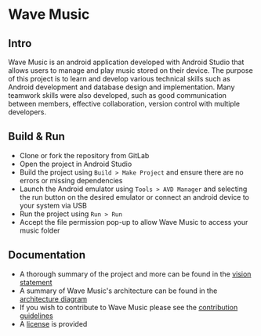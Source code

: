 # Wave Music

## Intro

Wave Music is an android application developed with Android Studio that allows users to manage and play music stored on their device. The purpose of this project is to learn and develop various technical skills such as Android development and database design and implementation. Many teamwork skills were also developed, such as good communication between members, effective collaboration, version control with multiple developers.

## Build & Run

* Clone or fork the repository from GitLab
* Open the project in Android Studio
* Build the project using `Build > Make Project` and ensure there are no errors or missing dependencies
* Launch the Android emulator using `Tools > AVD Manager` and selecting the run button on the desired emulator or connect an android device to your system via USB
* Run the project using `Run > Run`
* Accept the file permission pop-up to allow Wave Music to access your music folder

## Documentation

* A thorough summary of the project and more can be found in the [vision statement](VISION.md)
* A summary of Wave Music's architecture can be found in the [architecture diagram](ARCHITECTURE.md)
* If you wish to contribute to Wave Music please see the [contribution guidelines](CONTRIBUTING.md)
* A [license](LICENSE.txt) is provided
